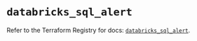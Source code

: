 # `databricks_sql_alert`

Refer to the Terraform Registry for docs: [`databricks_sql_alert`](https://registry.terraform.io/providers/databricks/databricks/1.84.0/docs/resources/sql_alert).
